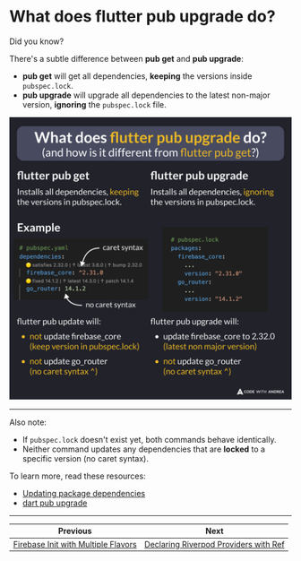# What does flutter pub upgrade do?

Did you know?

There's a subtle difference between **pub get** and **pub upgrade**:

- **pub get** will get all dependencies, **keeping** the versions inside `pubspec.lock`.
- **pub upgrade** will upgrade all dependencies to the latest non-major version, **ignoring** the `pubspec.lock` file.

![](202.png)

<!--

There's a subtle difference between "pub get" and "pub upgrade".

- "pub get" will get all dependencies, *keeping* the versions inside pubspec.lock.
- "pub upgrade" will upgrade all dependencies to the latest non-major version, *ignoring* the pubspec.lock file.

Neither command updates any dependencies that are locked to a specific version (no caret syntax).
-->

---

Also note:

- If `pubspec.lock` doesn't exist yet, both commands behave identically.
- Neither command updates any dependencies that are **locked** to a specific version (no caret syntax).

To learn more, read these resources:

- [Updating package dependencies](https://docs.flutter.dev/packages-and-plugins/using-packages#updating-package-dependencies)
- [dart pub upgrade](https://dart.dev/tools/pub/cmd/pub-upgrade)

---

| Previous | Next |
| -------- | ---- |
| [Firebase Init with Multiple Flavors](../0201-firebase-init-multiple-flavors/index.md) | [Declaring Riverpod Providers with Ref](../0203-riverpod-prodivers-with-ref/index.md) |

<!-- TWITTER|https://x.com/biz84/status/1848646896170000843 -->
<!-- LINKEDIN|https://www.linkedin.com/posts/andreabizzotto_did-you-know-theres-a-subtle-difference-activity-7254412930966810625-HBID -->


